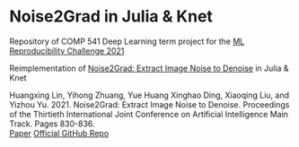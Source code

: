 # Noise2Grad in Julia &amp; Knet

Repository of COMP 541 Deep Learning term project for the [ML Reproducibility Challenge 2021](https://paperswithcode.com/rc2021)

Reimplementation of [Noise2Grad: Extract Image Noise to Denoise](https://www.ijcai.org/proceedings/2021/0115.pdf) in Julia & Knet

Huangxing Lin, Yihong Zhuang, Yue Huang  Xinghao Ding, Xiaoqing Liu, and Yizhou Yu. 2021. Noise2Grad: Extract Image Noise to Denoise. Proceedings of the Thirtieth International Joint Conference on Artificial Intelligence Main Track. Pages 830-836.  
[Paper](https://www.ijcai.org/proceedings/2021/0115.pdf) [Official GitHub Repo](https://github.com/HuangxingLin123/Noise2Grad_Pytorch_code) 
